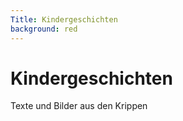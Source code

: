 ```yaml
---
Title: Kindergeschichten
background: red
---
```

# Kindergeschichten

Texte und Bilder aus den Krippen

